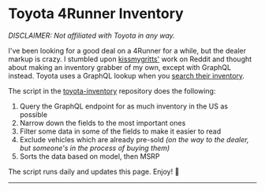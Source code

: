 # Toyota 4Runner Inventory

_DISCLAIMER: Not affiliated with Toyota in any way._

I've been looking for a good deal on a 4Runner for a while, but the dealer markup is
crazy. I stumbled upon
[kissmygritts'](https://github.com/kissmygritts/flatdata-vehicle-inventory) work on
Reddit and thought about making an inventory grabber of my own, except with GraphQL
instead. Toyota uses a GraphQL lookup when you [search their
inventory](https://www.toyota.com/search-inventory/).

The script in the [toyota-inventory](https://github.com/major/toyota-inventory)
repository does the following:

1. Query the GraphQL endpoint for as much inventory in the US as possible
2. Narrow down the fields to the most important ones
3. Filter some data in some of the fields to make it easier to read
4. Exclude vehicles which are already pre-sold _(on the way to the dealer, but someone's
   in the process of buying them)_
4. Sorts the data based on model, then MSRP

The script runs daily and updates this page. Enjoy! 👋

----





